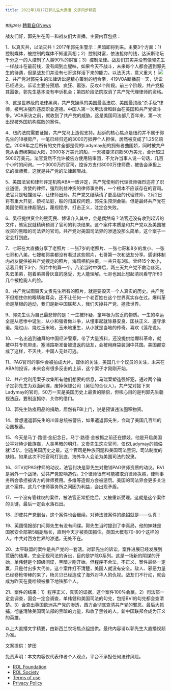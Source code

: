 ```yaml
---
title: 2022年1月17日郭先生大直播 文字同步精要
---
```

`焦點20分` [轉載自GNews](https://gnews.org/zh-hans/1872000/)

战友们好，郭先生在周一和战友们大直播。主要内容包括：

1、以真灭共，以法灭共！2017年郭先生警示：黑暗即将到来。主要3个方面：1)控制媒体，被控制的媒体不知道真相；2）控制财富，依法抢你的钱，达沃斯论坛千分之一的人控制了人类90%的财富；3）控制法律。战友们其实并没有像郭先生一样战斗在最前线，没有闻到血腥味，如果今天不战斗，未来每个人都会遇到郭先生的待遇，但是战友们并没有七哥这样活下来的能力。以法灭共，意义重大！
![](https://assets.gnews.org/wp-content/uploads/2022/01/e8acefba-83c9-4ed0-9df3-c0ae584d95f8.jpg)
2、共产党对郭先生的法律诉讼是精心策划的组合拳，419VOA断播前一天，诉讼已经递交。诉讼主要分预期、疯狂、嚣张、反攻4个阶段。前三个阶段，共产党极其嚣张，郭先生基本没有申诉机会；第四阶段法院取消了共产党代理律师的资格。

3、这是世界级的法律黑洞，共产党操纵的美国最高法院、美国最顶级“杀手级”律师，被判决强烈违反职业道德。中国人第一次用法律和鲜血在美国和共产党做斗争。VOA采访之前，就收到了共产党的威胁。这是美国司法部几百年来，第一次出现被外国机构腐败的案件。

4、纽约法院需要证据，共产党马上造假支持。起诉的核心焦点是纽约并不属于郭先生的18楼房产，一笔已经归还的3000万抵押个人担保，居然被变成了1.25亿赔偿。2009年之后所有的文件全部是假的Ladymay船的拥有者曲国娇，同时被共产党从香港绑架回大陆，2000多万美元的船，一天被要求罚款50万美元，合计超过5000万美元。法官竟然不允许被告方使用陪审团，不允许当事人说一句话，几百个小时的问询。一个3000万的官司，控诉方支付8000万律师费，被告会承担上亿的律师费。这就是共产党的法律超限战。

5、美国法官和律师评定机构ABA一致评定，共产党使用的代理律师强烈违背了职业道德。贪婪的律师，强烈利益冲突的律师事务所，一个根本不应该存在的官司。法官只是轻描淡写，让律师出局。共产党又继续请了更高级的代理律师，2月2日将有重大开庭，藐视法庭，船的归属权问题，郭先生预测会输。但是最终共产党在美国使用法律超限战，蔑视程序，打击正义，注定会失败。

6、吴征提供资金的熊宪民、博讯介入其中，会是偶然吗？法官还没有收到起诉的文件，熊宪民就精确预测了官司的判决结果。这个案件本质是和共产党以及美国被收买的黑暗的司法界的官司。共产党对美国司法界的渗透没那么简单，这个案子一定会打到底。

7、七哥在大直播分享了老照片：一张7岁的老照片、一张七哥和8岁的发小、一张七哥和八弟。七嫂和郭美都没有看过这些照片，七哥第一次和战友分享。感谢体制内战友提供被共产党搜走的照片，海鸥相机拍摄，一共只有3张。曾经15个发小，活着只剩下3个，照片中的算一个。八弟当时中弹后，两三天共产党不救治疼死。失去弟弟，抱着弟弟骨灰盒的感受，无人能理解。七哥也因此想起清风看守所60几个被枪毙人的脸。

8、共产党试图毁灭文贵先生所有的照片，就是要毁灭一个人真实的历史。共产党不但捂住你的眼睛和耳朵，还不让任何一个老百姓在这个世界真实存在过。爆料革命是草根的运动，我们是新中国联邦人，我们灭掉共产党，拯救世界。

9、郭先生认为自己最悲惨的是：一生被怀疑，童年极为贫乏的物质。一生的幸运全是从悲惨中诞生，从小和强者做斗争，从懂事起就除暴安良、匡扶正义、遵守承诺。烧过山、烧过玉米地，玉米地重生，从小就是当地的传奇。喜欢《莲花说》。

10、一名出逃到迪拜的中国经济警察，带了大量资料，还没提供给爆料革命，就被中共专机带走。塞浦路斯准备被遣返的战友，会被用麻袋装回中共国。美国都变成了这样，不灭共，中国人无处可逃。

11、PAG官司的事件会被拍成大片。媒体的关注，美国几十个议员的关注，未来在ABA的投诉，未来会有很多反击的上诉，这个案子才刚刚开始。

12、共产党利用案子收集所有他们想要的信息，马瑞案塑造强奸犯，通过两个骗子定郭先生为双面间谍，废掉保镖公司（吴征的合伙人）。共产党对接下来Ladymay的官司，50万一天是美国历史上最贵的赔偿，但核心目的是判郭先生藐视法庭，要制造抓你、关你的借口。

13、郭先生防疫用品的捐助，居然有FBI上门，说是预谋违法囤积物资。

14、曾想遣返郭先生的川普总统被警告，如果遣返郭先生，会动了美国几百年的治国根基。

15、今天是马丁·路德·金纪念日。马丁·路德·金被抓之前还在嫖妓。他是开启美国公平对待少数族裔，人类黑暗的明灯。文贵先生这次官司，仅仅Ladymay的赔偿就1.5亿，创造美国历史之最。这个官司是种族问题和美国司法黑洞，司法制度的缺陷。如果这次不把官司打到底，海外华人会沦为美国司法的奴隶。

16、GTV对PAG律师的动议，法官判决是郭先生对撤销PAG律师资质的动议。BVI是另外一个战场，受共产党影响造假。2个律师很有可能被取消律师执照，律师事务所会承担被诉方的律师费用。多维等造假方会被惩罚。美国的司法界会更多关注这个案件。这几个律师事务所之间因为利益，会出现矛盾。

17、一个没有管辖权的案件，被法官正常拒绝后，又被重新受理。这就是这个案件的关键，最后一定会水落石出。

18、即使共产党倒台，这个案件也会继续。对待法律案件的绝招就是——认真！

19、英国情报部门问郭先生有没有间谍。郭先生当时提到了李真局，他的妹妹是国家安全部第5局副局长，直到今天才被英国抓住。英国大概有70-80个这样的人。中共对西方世界的渗透，无处不在。

20、太平联盟的案件是共产党的一套活。对郭先生的诉讼，案件进展已经发展到荒唐的结果，完全无视司法的诉讼，目的是铲除G系列。这是一场新的阴谋的开始，单伟健是个超级间谍，黑暗才刚开始。但程序不合法，不正义，案件最终一定赢，只是付出多大代价。这个案件打不清楚，美国人就没有安全。敌人、邪恶力量已经卷枪带棒的来了，杨贝贝已经造成了海外对华人的仇视。战友们不行动，就会成为昨天在曼哈顿被推下地铁那个人。

21、案件的结果：1）程序正义，真实的证据，这个案件100%会赢。2）司法部一定会调查，国会一定会调查，单伟健和美国司法的勾兑，包括BVI的勾兑都会查清楚。3）会查出英国欧洲共产党的渗透，西方会彻底查清共产党的邪恶。最后大抓捕，彻底清除美国司法部的黑暗的力量，和收了黑钱的人。新中国联邦会成为正义的英雄。

以上大直播文字精要，由新西兰农场焦点组提供。最终内容请以郭先生大直播视频为准。

文案提供：梦田

 

免责声明：本文内容仅代表作者个人观点，平台不承担任何法律风险。

- [ROL Foundation](https://rolfoundation.org/)
- [ROL Society](https://rolsociety.org/)
- [Terms of use](https://gnews.org/terms-of-use-3/)
- [Privacy Policy](https://gnews.org/privacy-policy/)
